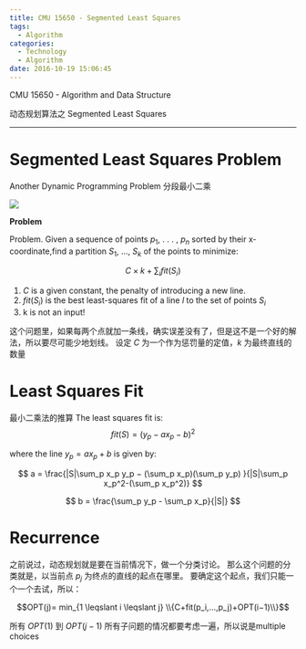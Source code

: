 ```yaml
---
title: CMU 15650 - Segmented Least Squares
tags:
  - Algorithm
categories:
  - Technology
  - Algorithm
date: 2016-10-19 15:06:45
---
```

CMU 15650 - Algorithm and Data Structure 

动态规划算法之 
Segmented Least Squares
<!-- more -->

***
# Segmented Least Squares Problem 
Another Dynamic Programming Problem
分段最小二乘

![](https://kartikkukreja.files.wordpress.com/2013/10/segmented.png?w=300&h=231)

**Problem**

Problem. Given a sequence of points $p_1$, . . . , $p_n$ sorted by their x-coordinate,find a partition $S_1$, ..., $S_k$ of the points to minimize:

$$C × k +   \sum_{i} fit(S_i)$$

1. $C$ is a given constant, the penalty of introducing a new line.
2. $fit(S_i)$ is the best least-squares fit of a line $l$ to the set of points $S_i$
3. k is not an input!

这个问题里，如果每两个点就加一条线，确实误差没有了，但是这不是一个好的解法，所以要尽可能少地划线。
设定 $C$ 为一个作为惩罚量的定值，$k$ 为最终直线的数量

# Least Squares Fit
最小二乘法的推算
The least squares fit is:
$$ fit(S)= (y_p −ax_p −b)^2 $$

where the line $y_p = ax_p + b$ is given by:

$$ 
a = \frac{|S|\sum_p x_p y_p − (\sum_p x_p)(\sum_p y_p) }{|S|\sum_p x_p^2-(\sum_p x_p^2)}
$$

$$
b = \frac{\sum_p y_p - \sum_p x_p}{|S|}
$$


# Recurrence
之前说过，动态规划就是要在当前情况下，做一个分类讨论。
那么这个问题的分类就是，以当前点 $p_j$ 为终点的直线的起点在哪里。
要确定这个起点，我们只能一个一个去试，所以：

$$OPT(j)= min_{1 \leqslant i \leqslant j} \\{C+fit(p_i,...,p_j)+OPT(i−1)\\}$$

所有 $OPT(1)$ 到 $OPT(j-1)$ 所有子问题的情况都要考虑一遍，所以说是multiple choices




